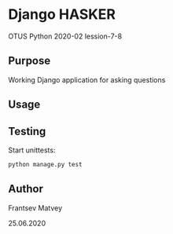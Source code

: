 # Django HASKER

OTUS Python 2020-02 lession-7-8

## Purpose
Working Django application for asking questions

## Usage


## Testing
Start unittests:
```bash
python manage.py test
```

## Author
Frantsev Matvey

25.06.2020